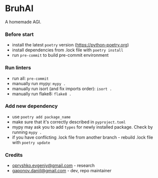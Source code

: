 # BruhAI

A homemade AGI.

### Before start
* install the latest `poetry` version (https://python-poetry.org)
* install dependencies from .lock file with `poetry install`
* run `pre-commit` to build pre-commit environment

### Run linters
* run all: `pre-commit`
* manually run mypy: `mypy .`
* manually run isort (and fix imports order): `isort .`
* manually run flake8: `flake8 .`

### Add new dependency
* use `poetry add package_name`
* make sure that it's correctly described in `pyproject.toml`
* mypy may ask you to add `types` for newly installed package. Check by running `mypy .`
* if you have conflicting .lock file from another branch - rebuild .lock file with `poetry update`

### Credits
* opryshko.evgeniy@gmail.com - research
* gaponov.daniil@gmail.com - dev, repo maintainer
